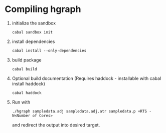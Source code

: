 # Compiling hgraph

1.  initialize the sandbox

		cabal sandbox init

2.  install dependencies

		cabal install --only-dependencies 

3.  build package

		cabal build

4.  Optional build documentation (Requires haddock - installable with cabal install haddock)

		cabal haddock

5.  Run with

		./hgraph sampledata.adj sampledata.adj.atr sampledata.p +RTS -N<Number of Cores>

	and redirect the output into desired target.
